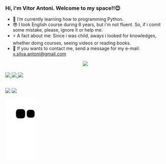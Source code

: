 ### Hi, i'm Vitor Antoni. Welcome to my space!!😊

- 🌱 I’m currently learning how to programming Python.
- 😎 I took English course during 6 years, but i'm not fluent. So, if i comit some mistake, please, ignore it or help me.
- ⚡ A fact about me: Since i was child, aways i looked for knowledges, whether doing courses, seeing videos or reading books.
- 📩 If you wants to contact me, send a message for my e-mail: v.silva.antoni@gmail.com

<div align="center">
  <a href="https://github.com/vitor-antoni">
  <img height="160em" src="https://github-readme-stats.vercel.app/api?username=vitor-antoni&show_icons=true&theme=blue&include_all_commits=true&count_private=true"/>
</div>
<div style="display: inline_block"><br>
  <img src="https://cdn.jsdelivr.net/gh/devicons/devicon/icons/python/python-original.svg" width="40px"/>
  <img src="https://cdn.jsdelivr.net/gh/devicons/devicon/icons/c/c-original.svg" width="40px"/>
  <img src="https://cdn.jsdelivr.net/gh/devicons/devicon/icons/java/java-original.svg" width="40px"/>
</div>
  
##
  
<div> 
  <a href="https://www.instagram.com/antoni_vitor/" target="_blank"><img src="https://img.shields.io/badge/-Instagram-%23E4405F?style=for-the-badge&logo=instagram&logoColor=white" target="_blank"></a>
 <a href="https://www.linkedin.com/in/vitor-silva-de-antoni-110113226/" target="_blank"><img src="https://img.shields.io/badge/LinkedIn-0077B5?style=for-the-badge&logo=linkedin&logoColor=white" target="_blank">
</a> 

  ![Snake animation](https://github.com/vitor-antoni/vitor-antoni/blob/output/github-contribution-grid-snake.svg)
 
  </div>
